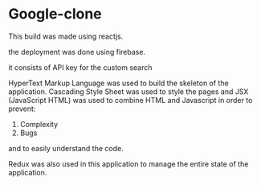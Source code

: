 # Google-clone

This build was made using reactjs.

the deployment was done using firebase.

it consists of API key for the custom search

HyperText Markup Language was used to build the skeleton of the application.
Cascading Style Sheet was used to style the pages and
JSX (JavaScript HTML) was used to combine HTML and Javascript in order to prevent:
1. Complexity 
2. Bugs


and to easily understand the code.

Redux was also used in this application to manage the entire state of the application.
